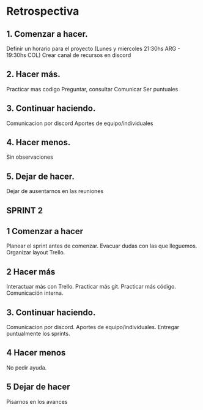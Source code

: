 # Retrospectiva 
## 1. Comenzar a hacer.
Definir un horario para el proyecto (Lunes y miercoles 21:30hs ARG - 19:30hs COL)
Crear canal de recursos en discord
## 2. Hacer más.
Practicar mas codigo
Preguntar, consultar
Comunicar
Ser puntuales
## 3. Continuar haciendo.
Comunicacion por discord
Aportes de equipo/individuales
## 4. Hacer menos.
Sin observaciones 
## 5. Dejar de hacer.
Dejar de ausentarnos en las reuniones 



## SPRINT 2
## 1 Comenzar a hacer
Planear el sprint antes de comenzar.
Evacuar dudas con las que lleguemos.
Organizar layout Trello.

## 2 Hacer más
Interactuar más con Trello.
Practicar más git.
Practicar más código.
Comunicación interna.

## 3. Continuar haciendo.
Comunicacion por discord.
Aportes de equipo/individuales.
Entregar puntualmente los sprints.

## 4 Hacer menos
No pedir ayuda.

## 5 Dejar de hacer
Pisarnos en los avances


